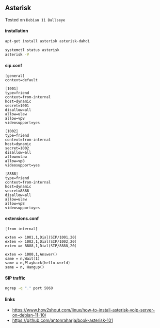 ## Asterisk

Tested on `Debian 11 Bullseye`

#### installation

```bash
apt-get install asterisk asterisk-dahdi

systemctl status asterisk
asterisk -V
```

#### sip.conf

```config
[general]
context=default

[1001]
type=friend
context=from-internal
host=dynamic
secret=1001
disallow=all
allow=ulaw
allow=vp8
videosupport=yes

[1002]
type=friend
context=from-internal
host=dynamic
secret=1002
disallow=all
allow=ulaw
allow=vp8
videosupport=yes

[8888]
type=friend
context=from-internal
host=dynamic
secret=8888
disallow=all
allow=ulaw
allow=vp8
videosupport=yes
```

#### extensions.conf

```config
[from-internal]

exten => 1001,1,Dial(SIP/1001,20)
exten => 1002,1,Dial(SIP/1002,20)
exten => 8888,1,Dial(SIP/8888,20)

exten => 1000,1,Answer()
same = n,Wait(1)
same = n,Playback(hello-world)
same = n, Hangup()
```

#### SIP traffic

```bash
ngrep -q "." port 5060
```

#### links

- https://www.how2shout.com/linux/how-to-install-asterisk-voip-server-on-debian-11-10/
- https://github.com/antonraharja/book-asterisk-101
